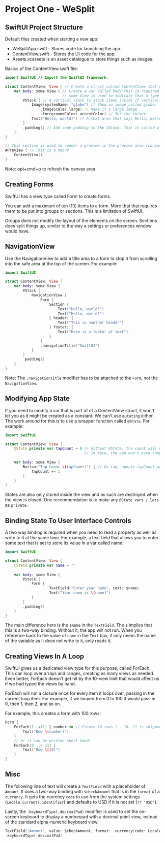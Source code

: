# Project One - WeSplit

## SwiftUI Project Structure

Default files created when starting a new app:

- WeSplitApp.swift - Stores code for launching the app.
- ContentView.swift - Stores the UI code for the app.
- Assets.xcassets is an asset catalogue to store things such as images.

Basics of the ContentView.swift file:

``` swift
import SwiftUI // Import the SwiftUI framework.

struct ContentView: View { // Create a struct called ContentView that conforms to the View protocol.
    var body: some View { // Create a var called body that is required in the View protocol.
                          // some View is used to indicate that a type conforms with a protocol, but the exact conformance is not specified
        VStack { // A vertical stack to stack items inside it vertically.
            Image(systemName: "globe") // Show an image called globe.
                .imageScale(.large) // Make it a large image.
                .foregroundColor(.accentColor) // Set the colour.
            Text("Hello, world!") // A text area that says Hello, world!
        }
        .padding() // Add some padding to the VStack. This is called a modifier.
    }
}

// This section is used to render a preview in the preview area (canvas) next to the code editor.
#Preview { // This is a macro
    ContentView()
}
```

Note: opt+cmd+p to refresh the canvas area.

## Creating Forms

SwiftUI has a view type called Form to create forms.

You can add a maximum of ten (10) items to a form. More that that requires them to be put into groups or sections. This is a limitation of SwiftUI.

Groups does not modify the layout of the elements on the screen.
Sections does split things up, similar to the way a settings or preferences window would have.

## NavigationView

Use the NavigationView to add a title area to a form to stop it from scrolling into the safe area at the top of the screen. For example:

``` swift
import SwiftUI

struct ContentView: View {
    var body: some View {
        VStack {
            NavigationView {
                Form {                    
                    Section {
                        Text("Hello, world!")
                        Text("Hello, world!")
                    } header: {
                        Text("This is another header")
                    } footer: {
                        Text("Here is a footer of text")
                    }
                }
                .navigationTitle("SwiftUI")
            }
        }
        .padding()
    }
}
```

Note: The `.navigationTitle` modifier has to be attached to the `Form`, not the `NavigationView`.

## Modifying App State

If you need to modify a var that is part of of a ContentView struct, it won't let you as it might be created as a constant. We can't use `mutating` either. The work around for this is to use a wrapper function called `@State`. For example:

``` swift
import SwiftUI

struct ContentView: View {
    @State private var tapCount = 0 // Without @State, the count will not increase when the button is pressed.
                                    // In face, the app won't even compile / run.
    
    var body: some View {
        Button("Tap Count \(tapCount)") { // On tap, update tapCount and update the text inside the button.
            tapCount += 1
        }
    }
}
```

States are also only stored inside the view and as such are destroyed when the view is closed. One recommendation is to make any `@State vars / lets` as `private`.

## Binding State To User Interface Controls

A two way binding is required when you need to read a property as well as write to it at the same time. For example, a text field that allows you to enter some text that is set to store its value in a var called name:

``` swift
import SwiftUI

struct ContentView: View {
    @State private var name = ""
    
    var body: some View {
        VStack {
            Form {
                    TextField("Enter your name", text: $name)
                    Text("Your name is \(name)")
            }
        }
        .padding()
    }
}

```

The main difference here is the `$name` in the `TextField`. The `$` implies that this is a two-way binding. Without it, the app will not run. When you reference back to the value of `name` in the `Text` box, it only needs the name of the variable as it does not write to it, only reads it.

## Creating Views In A Loop

SwiftUI gives us a dedicated view type for this purpose, called ForEach. This can loop over arrays and ranges, creating as many views as needed. Even better, ForEach doesn’t get hit by the 10-view limit that would affect us if we had typed the views by hand.

ForEach will run a closure once for every item it loops over, passing in the current loop item. For example, if we looped from 0 to 100 it would pass in 0, then 1, then 2, and so on.

For example, this creates a form with 100 rows:

``` swift
Form {
    ForEach(1..<11) { number in // Create 10 rows 1 - 10. 11 is skipped due to the <.
        Text("Row \(number)")
    }
    // Or it can be written short hand:
    ForEach(0 ..< 11) {
        Text("Row \($0)")
    }
}
```

## Misc

The following line of text will create a `TextField` with a placeholder of `Amount`. It uses a two-way binding with `$checkAmount` that is in the `format` of a `currency`. It gets the currency `code` to use from the system settings (`Locale.current?.identifier`) and defaults to USD if it is not set (`?? "USD"`).

Lastly, the `.keyboardType(.decimalPad)` modifier is used to set the on-screen keyboard to display a numberpad with a decimal point view, instead of the standard alpha-numeric keyboard view.

``` swift
TextField("Amount", value: $checkAmount, format: .currency(code: Locale.current?.identifier ?? "USD"))
.keyboardType(.decimalPad)
```
